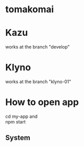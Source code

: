 # tomakomai

# Kazu
works at the branch "develop"

# Klyno
works at the branch "klyno-01"
# How to open app
cd my-app and  
npm start

## System
